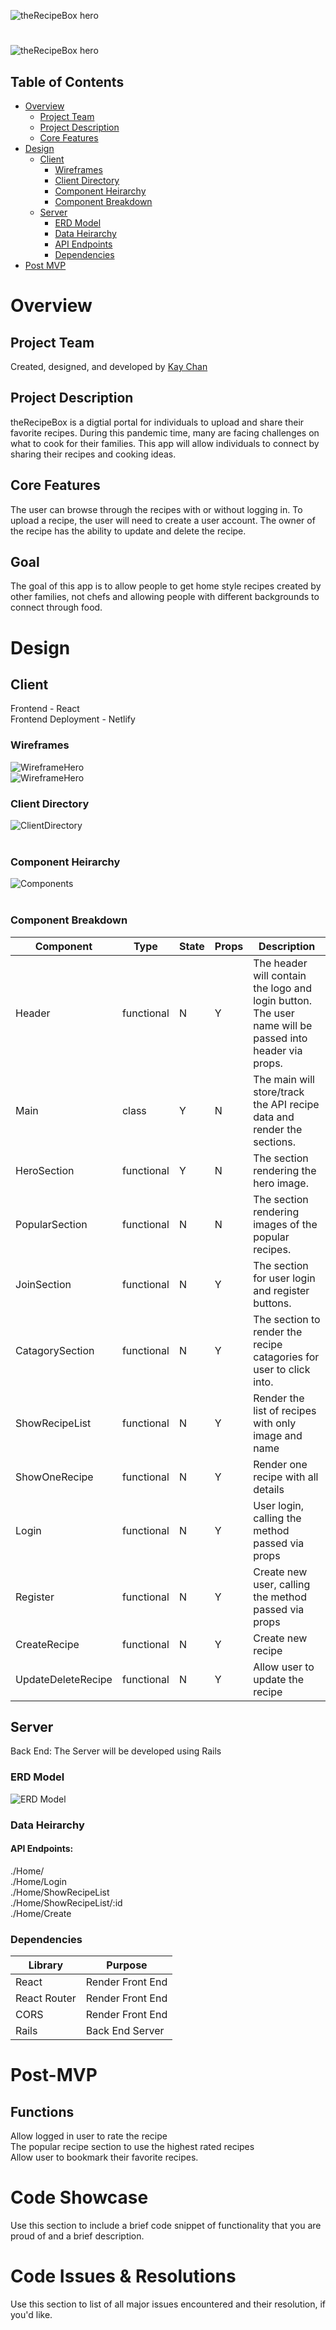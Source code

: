 ![theRecipeBox hero](./readmeDoc/theRecipeBox_Hero.png)

#

![theRecipeBox hero](./readmeDoc/theRecipeBox_logo.png)

## Table of Contents

- [Overview](#overview)
  - [Project Team](#project-team)
  - [Project Description](#project-description)
  - [Core Features](#core-features)
- [Design](#design)
  - [Client](#client)
    - [Wireframes](#wireframes)
    - [Client Directory](#client-directory)
    - [Component Heirarchy](#component-heirarchy)
    - [Component Breakdown](#component-breakdown)
  - [Server](#client)
    - [ERD Model](#erd-model)
    - [Data Heirarchy](#data-heirarchy)
    - [API Endpoints](#api-endpoints)
    - [Dependencies](#dependencies)
- [Post MVP](#post-mvp)

# Overview

## Project Team

Created, designed, and developed by [Kay Chan](https://github.com/kaych26)

## Project Description

theRecipeBox is a digtial portal for individuals to upload and share their favorite recipes. During this pandemic time, many are facing challenges on what to cook for their families. This app will allow individuals to connect by sharing their recipes and cooking ideas.

## Core Features

The user can browse through the recipes with or without logging in. To upload a recipe, the user will need to create a user account. The owner of the recipe has the ability to update and delete the recipe.

## Goal

The goal of this app is to allow people to get home style recipes created by other families, not chefs and allowing people with different backgrounds to connect through food.

# Design

## Client

Frontend - React
</br>
Frontend Deployment - Netlify
</br>

### Wireframes

![WireframeHero](./readmeDoc/theRecipeBox_wireframe1b.png)
</br>
![WireframeHero](./readmeDoc/theRecipeBox_wireframe2.png)
</br>

### Client Directory

![ClientDirectory](./readmeDoc/client_directory.png)
</br></br>

### Component Heirarchy

![Components](./readmeDoc/components.png)
</br></br>

### Component Breakdown

| Component          | Type       | State | Props | Description                                                                                            |
| ------------------ | ---------- | ----- | ----- | ------------------------------------------------------------------------------------------------------ |
| Header             | functional | N     | Y     | The header will contain the logo and login button. The user name will be passed into header via props. |
| Main               | class      | Y     | N     | The main will store/track the API recipe data and render the sections.                                 |
| HeroSection        | functional | Y     | N     | The section rendering the hero image.                                                                  |
| PopularSection     | functional | N     | N     | The section rendering images of the popular recipes.                                                   |
| JoinSection        | functional | N     | Y     | The section for user login and register buttons.                                                       |
| CatagorySection    | functional | N     | Y     | The section to render the recipe catagories for user to click into.                                    |
| ShowRecipeList     | functional | N     | Y     | Render the list of recipes with only image and name                                                    |
| ShowOneRecipe      | functional | N     | Y     | Render one recipe with all details                                                                     |
| Login              | functional | N     | Y     | User login, calling the method passed via props                                                        |
| Register           | functional | N     | Y     | Create new user, calling the method passed via props                                                   |
| CreateRecipe       | functional | N     | Y     | Create new recipe                                                                                      |
| UpdateDeleteRecipe | functional | N     | Y     | Allow user to update the recipe                                                                        |

## Server

Back End: The Server will be developed using Rails

### ERD Model

![ERD Model](./readmeDoc/theRecipeBox.png)

### Data Heirarchy

#### API Endpoints:

./Home/
</br>
./Home/Login
</br>
./Home/ShowRecipeList
</br>
./Home/ShowRecipeList/:id
</br>
./Home/Create
</br>

### Dependencies

| Library      | Purpose          |
| ------------ | ---------------- |
| React        | Render Front End |
| React Router | Render Front End |
| CORS         | Render Front End |
| Rails        | Back End Server  |

# Post-MVP

## Functions

Allow logged in user to rate the recipe</br>
The popular recipe section to use the highest rated recipes </br>
Allow user to bookmark their favorite recipes.</br>

# Code Showcase

Use this section to include a brief code snippet of functionality that you are proud of and a brief description.

# Code Issues & Resolutions

Use this section to list of all major issues encountered and their resolution, if you'd like.
